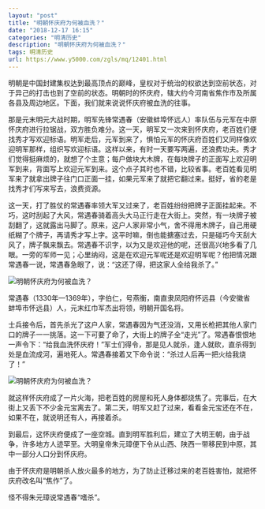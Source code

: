 ```yaml
---
layout: "post"
title: "明朝怀庆府为何被血洗？"
date: "2018-12-17 16:15"
categories: "明清历史"
description: "明朝怀庆府为何被血洗？"
tags: 明清历史
url: https://www.y5000.com/zgls/mq/12401.html
---
```






明朝是中国封建集权达到最高顶点的巅峰，皇权对于统治的权欲达到空前状态，对于异己的打击也到了空前的状态。明朝时的怀庆府，辖大约今河南省焦作市及所属各县及周边地区。下面，我们就来说说怀庆府被血洗的往事。

那是元末明元大战时期，明军先锋常遇春（安徽蚌埠怀远人）率队伍与元军在中原怀庆府进行拉锯战，双方胜负难分。这一天，明军又一次来到怀庆府，老百姓们便找秀才写欢迎标语。明军走后，元军到来了，惧怕元军的怀庆府百姓们又同样像欢迎明军那样，组织写欢迎标语。这样以来，有时一天要写两遍，还浪费功夫。秀才们觉得挺麻烦的，就想了个主意；每户做块大木牌，在每块牌子的正面写上欢迎明军到来，背面写上欢迎元军到来。这个点子其时也不错，比较省事。老百姓看见明军来了就拿出牌子往门口正面一挂，如果元军来了就把它翻过来。挺好，省的老是找秀才们写来写去，浪费资源。

这一天，打了胜仗的常遇春率领大军又过来了，老百姓纷纷把牌子正面挂起来。不巧，这时刮起了大风，常遇春骑着高头大马正行走在大街上。突然，有一块牌子被刮翻了，这就露出马脚了。原来，这户人家非常小气，舍不得用木牌子，自己用硬纸糊了个牌子，再请秀才写上字。这平时嘛，倒也能搪塞过去，只是碰巧今天刮大风了，牌子飘来飘去。常遇春不识字，以为又是欢迎他的呢，还很高兴地多看了几眼。一旁的军师一见；心里纳闷，这是在欢迎元军呢还是欢迎明军呢？他把情况跟常遇春一说，常遇春急眼了，说：“这还了得，把这家人全给我杀了。”

![明朝怀庆府为何被血洗？](/uploads/allimg/170206/6-1F206144319638.JPG)

常遇春（1330年—1369年），字伯仁，号燕衡，南直隶凤阳府怀远县（今安徽省蚌埠市怀远县）人，元末红巾军杰出将领，明朝开国名将。

士兵接令后，首先杀光了这户人家，常遇春因为气还没消，又用长枪把其他人家门口的牌子一一挑落。这一下可要了命了，大街上的牌子全“走光”了。常遇春恨恨地一声令下：“给我血洗怀庆府！”军士们得令，那是见人就杀，逢人就砍，直杀得到处是血流成河，遍地死人。常遇春接着又下命令说：“杀过人后再一把火给我烧了！”

![明朝怀庆府为何被血洗？](/uploads/allimg/170206/6-1F206144233F4.JPG)

就这样怀庆府成了一片火海，把老百姓的房屋和死人身体都烧焦了。完事后，在大街上又丢下不少金元宝离去了。第二天，明军又赶了过来，看看金元宝还在不在，如果不在，就说明还有人，再接着杀。

到最后，这怀庆府便成了一座空城。直到明军胜利后，建立了大明王朝，由于战争，许多地方人迹罕至。大明皇帝朱元璋便下令从山西、陕西一带移民到中原，其中一部分人口分到怀庆府。

由于怀庆府是明朝杀人放火最多的地方，为了防止迁移过来的老百姓害怕，就把怀庆府改名叫“焦作”了。

怪不得朱元璋说常遇春“嗜杀”。
